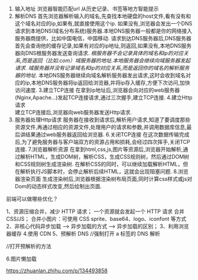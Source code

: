 1. 输入地址 
   浏览器智能匹配url 从历史记录、书签等地方智能提示 
2. 解析DNS
    首先浏览器解析输入的域名,先查找本地硬盘的host文件,看有没有和这个域名对应的ip,如果有,就直接使用这个ip.
  如果没有,浏览器会发出一个DNS请求到本地DNS(域名分布系统)服务器.本地DNS服务器一般都是你的网络接入服务器商提供，比如中国电信，中国移动.
  请求到达DNS服务器后,DNS服务器首先会查询他的缓存记录,如果有对应的ip地址,则返回,如果没有,本地DNS服务器向DNS根服务器发送查询请求.
  *根服务器不会记录具体的域名和ip的对应关系,而是返回（比如.com）域服务器的地址.本地服务器会继续向域服务器发起请求.
  域服务器并没有记录域名和ip的对应关系,而是返回你的域名的解析服务器的地址.*
  本地DNS服务器继续向域名解析服务器发出请求,这时会收到域名对应的ip,本地DNS服务器将ip返回给浏览器,并将ip存入缓存,方便下次访问,加快访问速度. 
3.建立TCP连接
  在拿到ip地址后,浏览器会向对应的web服务器(Nginx,Apache...)发起TCP连接请求,通过三次握手,建立TCP连接.
4.建立Http请求   
  建立TCP连接后,浏览器向web服务器发送Http请求. 
5.  服务器处理Http请求
  服务器在接收到请求后,解析用户请求,知道了要调度那些资源文件,再通过相应的资源文件,处理用户的请求和参数,并调用数据库信息,最后讲结果通过web服务器返回给浏览器.
6.关闭TCP连接 
  在这次数据传输完成后,为了避免服务器与客户端双方的资源占用和损耗,会经过四次挥手,关闭TCP连接.
7.浏览器解析资源
  在拿到html,css,js,图片等资源后,浏览器开始解析,通过解析HTML，生成DOM树，解析CSS，生成CSS规则树，然后通过DOM树和CSS规则树生成渲染树.
  在解析CSS的同时，可以继续加载解析HTML，但在解析执行JS脚本时，会停止解析后续HTML，这就会出现阻塞问题.
8.浏览器渲染页面
  生成渲染树后,浏览器根据渲染树布局页面,同时计算css样式或js对Dom的动态样式改变,然后绘制出页面.  

  前端可以做哪些优化？

1、资源压缩合并，减少 HTTP 请求；
   一个资源就会发起一个 HTTP 请求
  合并 CSS/JS；
  合并小图片：可使用 CSS sprite、base64、logo、iconfont 等方式  
2、非核心代码异步加载 --> 异步加载的方式 --> 异步加载的区别；
3、利用浏览器缓存
4.使用 CDN 
5、预解析 DNS 
//强制打开 a 标签的 DNS 解析
<meta http-equiv="x-dns-prefetch-control" content="on">

//打开预解析的方法
<link rel="dns-prefetch" href="//host_name_to_prefetch.com">
6.图片懒加载 

https://zhuanlan.zhihu.com/p/134493858